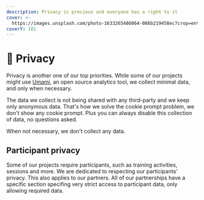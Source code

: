 ```yaml
---
description: Privacy is precious and everyone has a right to it
cover: >-
  https://images.unsplash.com/photo-1633265486064-086b219458ec?crop=entropy&cs=srgb&fm=jpg&ixid=M3wxOTcwMjR8MHwxfHNlYXJjaHwzfHxwcml2YWN5fGVufDB8fHx8MTcwMjEzOTAxOHww&ixlib=rb-4.0.3&q=85
coverY: 101
---
```


# 🔐 Privacy

Privacy is another one of our top priorities. While some of our projects might use [Umami](https://umami.is), an open source analytics tool, we collect minimal data, and only when necessary.

The data we collect is not being shared with any third-party and we keep only anonymous data. That's how we solve the cookie prompt problem, we don't show any cookie prompt. Plus you can always disable this collection of data, no questions asked.

When not necessary, we don't collect any data.

## Participant privacy

Some of our projects require participants, such as training activities, sessions and more. We are dedicated to respecting our participants' privacy. This also applies to our partners. All of our partnerships have a specific section specifing very strict access to participant data, only allowing required data.
